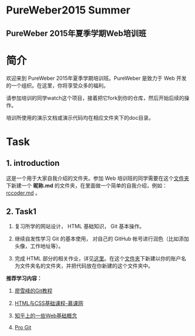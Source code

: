 PureWeber2015 Summer
===

PureWeber 2015年夏季学期Web培训班
---

# 简介

欢迎来到 PureWeber 2015年夏季学期培训班。PureWeber 是致力于 Web 开发的一个组织。在这里，你将享受众多的福利。

请参加培训的同学watch这个项目，接着把它fork到你的仓库，然后开始后续的操作。

培训所使用的演示文档或演示代码均在相应文件夹下的doc目录。

# Task

## 1. introduction

这是一个用于大家自我介绍的文件夹。参加 Web 培训班的同学需要在这个[文件夹](./introduction)下新建一个 **昵称.md** 的文件夹，在里面做一个简单的自我介绍，例如： [rccoder.md](./introduction/rccoder.md) 。

## 2. Task1

1. 复习所学的网站设计， HTML 基础知识， Git 基本操作。

2. 继续自发性学习 Git 的基本使用， 对自己的 GitHub 帐号进行润色（比如添加头像，工作地址等）。

3. 完成 HTML 部分的相关作业，详见[这里](./task1/doc/html-sujunhao/README.md)。在这个[文件夹](./task1/code)下新建以你的账户名为文件夹名的文件夹，并把代码放在你新建的这个文件夹中。

**推荐学习内容：**

1. [廖雪峰的Git教程](http://www.liaoxuefeng.com/wiki/0013739516305929606dd18361248578c67b8067c8c017b000)

2. [HTML与CSS基础课程-慕课网](http://www.imooc.com/view/9)

3. [知乎上的一些Web基础概念](http://www.zhihu.com/question/22689579)

4. [Pro Git](http://git.oschina.net/progit/)

